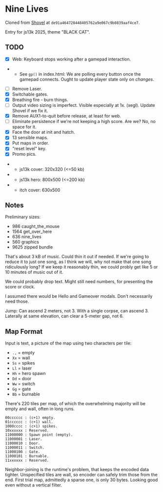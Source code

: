 # Nine Lives

Cloned from [Shovel](https://github.com/aksommerville/shovel) at `de91a464728448405762a9e067c9b0839aaf4ce7`.

Entry for js13k 2025, theme "BLACK CAT".

## TODO

- [x] Web: Keyboard stops working after a gamepad interaction.
- - See `gp()` in index.html: We are polling every button once the gamepad connects. Ought to update player state only on _changes_.
- [ ] Remove Laser.
- [x] Switchable gates.
- [x] Breathing fire - burn things.
- [ ] Output video sizing is imperfect. Visible especially at 1x. (xegl). Update Shovel if we fix it.
- [x] Remove AUX1-to-quit before release, at least for web.
- [ ] Eliminate persistence if we're not keeping a high score. Are we? No, no space for it.
- [x] Face the door at init and hatch.
- [x] 13 sensible maps.
- [x] Put maps in order.
- [x] "reset level" key.
- [x] Promo pics.
- - js13k cover: 320x320 (<=50 kb)
- - js13k hero: 800x500 (<=200 kb)
- - itch cover: 630x500

## Notes

Preliminary sizes:
 -  986 caught_the_mouse
 - 1564 get_over_here
 -  636 nine_lives
 -  560 graphics
 - 9625 zipped bundle

That's about 3 kB of music. Could thin it out if needed.
If we're going to reduce it to just one song, as I think we will, why not make that one song ridiculously long?
If we keep it reasonably thin, we could probly get like 5 or 10 minutes of music out of it.

We could probably drop text. Might still need numbers, for presenting the score or clock.

I assumed there would be Hello and Gameover modals. Don't necessarily need those.

Jump: Can ascend 2 meters, not 3. With a single corpse, can ascend 3.
Laterally at same elevation, can clear a 5-meter gap, not 6.

## Map Format

Input is text, a picture of the map using two characters per tile:
 - `.,` = empty
 - `Xx` = wall
 - `Ss` = spikes
 - `Ll` = laser
 - `Hh` = hero spawn
 - `Dd` = door
 - `Ww` = switch
 - `Gg` = gate
 - `Bb` = burnable

There's 220 tiles per map, of which the overwhelming majority will be empty and wall, often in long runs.

```
00cccccc : (c+1) empty.
01cccccc : (c+1) wall.
1000cccc : (c+1) spikes.
10xxxxxx : Reserved.
11000000 : Spawn point (empty).
11000001 : Laser.
11000010 : Door.
11000011 : Switch.
11000100 : Gate.
11000101 : Burnable.
11xxxxxx : Reserved.
```

Neighbor-joining is the runtime's problem, that keeps the encoded data tighter.
Unspecified tiles are wall, so encoder can safely trim those from the end.
First trial map, admittedly a sparse one, is only 30 bytes. Looking good even without a vertical filter.
